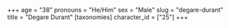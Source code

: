 +++
age = "38"
pronouns = "He/Him"
sex = "Male"
slug = "degare-durant"
title = "Degare Durant"
[taxonomies]
character_id = ["25"]
+++


